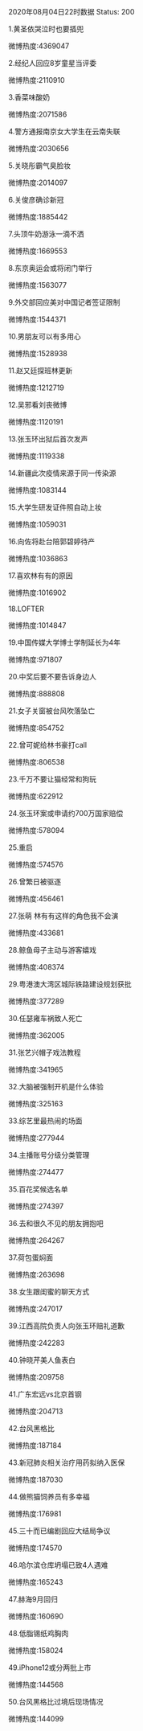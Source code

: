 2020年08月04日22时数据
Status: 200

1.黄圣依哭泣时也要插兜

微博热度:4369047

2.经纪人回应8岁童星当评委

微博热度:2110910

3.香菜味酸奶

微博热度:2071586

4.警方通报南京女大学生在云南失联

微博热度:2030656

5.关晓彤霸气臭脸妆

微博热度:2014097

6.关俊彦确诊新冠

微博热度:1885442

7.头顶牛奶游泳一滴不洒

微博热度:1669553

8.东京奥运会或将闭门举行

微博热度:1563077

9.外交部回应美对中国记者签证限制

微博热度:1544371

10.男朋友可以有多用心

微博热度:1528938

11.赵又廷探班林更新

微博热度:1212719

12.吴邪看刘丧微博

微博热度:1120191

13.张玉环出狱后首次发声

微博热度:1119338

14.新疆此次疫情来源于同一传染源

微博热度:1083144

15.大学生研发证件照自动上妆

微博热度:1059031

16.向佐将赴台陪郭碧婷待产

微博热度:1036863

17.喜欢林有有的原因

微博热度:1016902

18.LOFTER

微博热度:1014847

19.中国传媒大学博士学制延长为4年

微博热度:971807

20.中奖后要不要告诉身边人

微博热度:888808

21.女子关窗被台风吹落坠亡

微博热度:854752

22.曾可妮给林书豪打call

微博热度:806538

23.千万不要让猫经常和狗玩

微博热度:622912

24.张玉环案或申请约700万国家赔偿

微博热度:578094

25.重启

微博热度:574576

26.曾繁日被驱逐

微博热度:456461

27.张萌 林有有这样的角色我不会演

微博热度:433681

28.鲸鱼母子主动与游客嬉戏

微博热度:408374

29.粤港澳大湾区城际铁路建设规划获批

微博热度:377289

30.任瑟雍车祸致人死亡

微博热度:362005

31.张艺兴帽子戏法教程

微博热度:341965

32.大脑被强制开机是什么体验

微博热度:325163

33.综艺里最热闹的场面

微博热度:277944

34.主播账号分级分类管理

微博热度:274477

35.百花奖候选名单

微博热度:274397

36.去和很久不见的朋友拥抱吧

微博热度:264267

37.荷包蛋焖面

微博热度:263698

38.女生跟闺蜜的聊天方式

微博热度:247017

39.江西高院负责人向张玉环赔礼道歉

微博热度:242283

40.钟晓芹美人鱼表白

微博热度:209758

41.广东宏远vs北京首钢

微博热度:204713

42.台风黑格比

微博热度:187184

43.新冠肺炎相关治疗用药拟纳入医保

微博热度:187030

44.做熊猫饲养员有多幸福

微博热度:176981

45.三十而已编剧回应大结局争议

微博热度:174570

46.哈尔滨仓库坍塌已致4人遇难

微博热度:165243

47.赫海9月回归

微博热度:160690

48.低脂锡纸鸡胸肉

微博热度:158024

49.iPhone12或分两批上市

微博热度:144568

50.台风黑格比过境后现场情况

微博热度:144099

